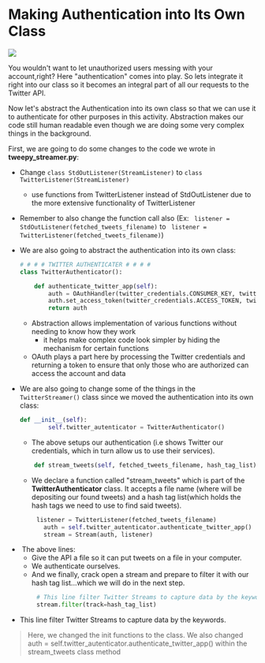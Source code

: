 <!--title={Making Authenication into Its Own Class}-->

<!--badges={Web Development:}-->

# Making Authentication into Its Own Class

![](https://upload.wikimedia.org/wikipedia/commons/thumb/d/d2/Oauth_logo.svg/180px-Oauth_logo.svg.png)

You wouldn't want to let unauthorized users messing with your account,right? Here "authentication" comes into play. So lets integrate it right into our class so it becomes an integral part of all our requests to the Twitter API.  

Now let's abstract the Authentication into its own class so that we can use it to authenticate for other purposes in this activity. Abstraction makes our code still human readable even though we are doing some very complex things in the background. 

First, we are going to do some changes to the code we wrote in **tweepy_streamer.py**:

- Change ```class StdOutListener(StreamListener)``` to ```class TwitterListener(StreamListener)```

  - use functions from TwitterListener instead of StdOutListener due to the more extensive functionality of TwitterListener

- Remember to also change the function call also (Ex: ``` listener = StdOutListener(fetched_tweets_filename)``` to ``` listener = TwitterListener(fetched_tweets_filename)```)

- We are also going to abstract the authentication into its own class:

  ```python
  # # # # TWITTER AUTHENTICATER # # # #
  class TwitterAuthenticator():
  
      def authenticate_twitter_app(self):
          auth = OAuthHandler(twitter_credentials.CONSUMER_KEY, twitter_credentials.CONSUMER_SECRET)
          auth.set_access_token(twitter_credentials.ACCESS_TOKEN, twitter_credentials.ACCESS_TOKEN_SECRET)
          return auth
  ```

  - Abstraction allows implementation of various functions without needing to know how they work
    - it helps make complex code look simpler by hiding the mechanism for certain functions
  - OAuth plays a part here by processing the Twitter credentials and returning a token to ensure that only those who are authorized can access the account and data

- We are also going to change some of the things in the  ```TwitterStreamer()``` class since we moved the authentication into its own class:

  ```python
  def __init__(self):
          self.twitter_autenticator = TwitterAuthenticator()  
  ```
  
  * The above setups our authentication (i.e shows Twitter our credentials, which in turn allow us to use their services).
  
  ```python
      def stream_tweets(self, fetched_tweets_filename, hash_tag_list):
  ```
  
  * We declare a function called "stream_tweets" which is part of the **TwitterAuthenticator** class. It accepts a file name (where will be depositing our found tweets) and a hash tag list(which holds the hash tags we need to use to find said tweets).
  
```python
  		listener = TwitterListener(fetched_tweets_filename)
          auth = self.twitter_autenticator.authenticate_twitter_app() 
          stream = Stream(auth, listener)
```

  * ​    The above lines:
    * Give the API a file so it can put tweets on a file in your computer.
    * We authenticate ourselves.
    * And we finally, crack open a stream and prepare to filter it with our hash tag list...which we will do in the next step.

  ```python
          # This line filter Twitter Streams to capture data by the keywords: 
          stream.filter(track=hash_tag_list)
  ```

  * This line filter Twitter Streams to capture data by the keywords.

  > Here, we changed the init functions to the class. We also changed auth = self.twitter_autenticator.authenticate_twitter_app()  within the stream_tweets class method
